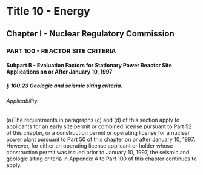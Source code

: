 
# Title 10 - Energy
## Chapter I - Nuclear Regulatory Commission
### PART 100 - REACTOR SITE CRITERIA
#### Subpart B - Evaluation Factors for Stationary Power Reactor Site Applications on or After January 10, 1997
##### § 100.23 Geologic and seismic siting criteria.
###### Applicability.

(a)The requirements in paragraphs (c) and (d) of this section apply to applicants for an early site permit or combined license pursuant to Part 52 of this chapter, or a construction permit or operating license for a nuclear power plant pursuant to Part 50 of this chapter on or after January 10, 1997. However, for either an operating license applicant or holder whose construction permit was issued prior to January 10, 1997, the seismic and geologic siting criteria in Appendix A to Part 100 of this chapter continues to apply.
